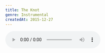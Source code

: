 ```yaml
---
title: The Knot
genre: Instrumental
createdAt: 2015-12-27
---
```

<audio controls class="mb-6">
  <source src="/songs/The Knot.mp3" type="audio/mpeg">
</audio>
